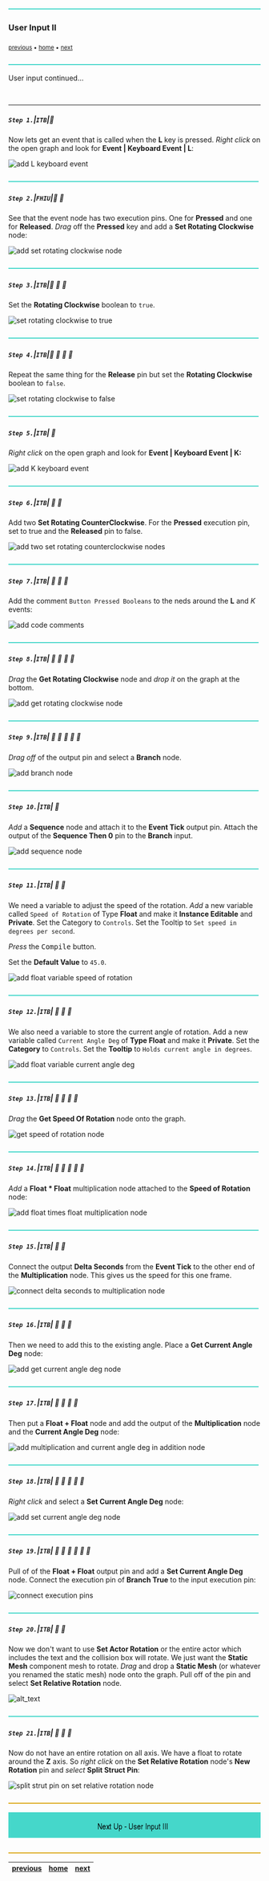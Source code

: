 ![](../images/line3.png)

### User Input II

<sub>[previous](../user-input/README.md#user-content-user-input) • [home](../README.md#user-content-ue4-blueprints) • [next](../user-input-iii/README.md#user-content-user-input-iii)</sub>

![](../images/line3.png)

User input continued...

<br>

---


##### `Step 1.`\|`ITB`|:small_blue_diamond:

Now lets get an event that is called when the **L** key is pressed. *Right click* on the open graph and look for **Event | Keyboard Event | L**:

![add L keyboard event](images/EventKeyboardLRm16.jpg)

![](../images/line2.png)

##### `Step 2.`\|`FHIU`|:small_blue_diamond: :small_blue_diamond: 

See that the event node has two execution pins. One for **Pressed** and one for **Released**. *Drag* off the **Pressed** key and add a **Set Rotating Clockwise** node:

![add set rotating clockwise node](images/SetClockWiseBoolRm16.jpg)

![](../images/line2.png)

##### `Step 3.`\|`ITB`|:small_blue_diamond: :small_blue_diamond: :small_blue_diamond:

Set the **Rotating Clockwise** boolean to `true`.

![set rotating clockwise to true](images/SetClockwiseBoolTrueRm16.jpg)

![](../images/line2.png)

##### `Step 4.`\|`ITB`|:small_blue_diamond: :small_blue_diamond: :small_blue_diamond: :small_blue_diamond:

Repeat the same thing for the **Release** pin but set the **Rotating Clockwise** boolean to `false`.

![set rotating clockwise to false](images/ReleaseNodeRm16.jpg)

![](../images/line2.png)

##### `Step 5.`\|`ITB`| :small_orange_diamond:

*Right click* on the open graph and look for **Event | Keyboard Event | K:**

![add K keyboard event](images/EventKeyboardKRm16.jpg)

![](../images/line2.png)

##### `Step 6.`\|`ITB`| :small_orange_diamond: :small_blue_diamond:

Add two **Set Rotating CounterClockwise**. For the **Pressed** execution pin, set to true and the **Released** pin to false.

![add two set rotating counterclockwise nodes](images/SetCounterclockwiseControlsBoolRm16.jpg)

![](../images/line2.png)

##### `Step 7.`\|`ITB`| :small_orange_diamond: :small_blue_diamond: :small_blue_diamond:

Add the comment `Button Pressed Booleans` to the neds around the **L** and *K* events:

![add code comments](images/Comment2Rm16.jpg)

![](../images/line2.png)

##### `Step 8.`\|`ITB`| :small_orange_diamond: :small_blue_diamond: :small_blue_diamond: :small_blue_diamond:

*Drag* the **Get Rotating Clockwise** node and *drop it* on the graph at the bottom. 

![add get rotating clockwise node](images/GetRotatingClockwiseBoolRm16.jpg)

![](../images/line2.png)

##### `Step 9.`\|`ITB`| :small_orange_diamond: :small_blue_diamond: :small_blue_diamond: :small_blue_diamond: :small_blue_diamond:

*Drag off* of the output pin and select a **Branch** node.

![add branch node](images/SendToBranchRm16.jpg)

![](../images/line2.png)

##### `Step 10.`\|`ITB`| :large_blue_diamond:

*Add* a **Sequence** node and attach it to the **Event Tick** output pin. Attach the output of the **Sequence Then 0** pin to the **Branch** input.

![add sequence node](images/AttachExecutionPinsSequenceRm16.jpg)

![](../images/line2.png)

##### `Step 11.`\|`ITB`| :large_blue_diamond: :small_blue_diamond: 

We need a variable to adjust the speed of the rotation. *Add* a new variable called `Speed of Rotation` of Type **Float** and make it **Instance Editable** and **Private**. Set the Category to `Controls`. Set the Tooltip to `Set speed in degrees per second`.

*Press* the <kbd>Compile</kbd> button.

Set the **Default Value** to `45.0`.

![add float variable speed of rotation](images/SpeedOfRotationVarRm16.jpg)

![](../images/line2.png)


##### `Step 12.`\|`ITB`| :large_blue_diamond: :small_blue_diamond: :small_blue_diamond: 

We also need a variable to store the current angle of rotation. Add a new variable called `Current Angle Deg` of **Type Float** and make it **Private**. Set the **Category** to `Controls`. Set the **Tooltip** to `Holds current angle in degrees`.

![add float variable current angle deg](images/CurrentAngleDegreesRm16.jpg)

![](../images/line2.png)

##### `Step 13.`\|`ITB`| :large_blue_diamond: :small_blue_diamond: :small_blue_diamond:  :small_blue_diamond: 

*Drag* the **Get Speed Of Rotation** node onto the graph.

![get speed of rotation node](images/Rm16GetSpeedOfRotationNodeRm16.jpg)

![](../images/line2.png)

##### `Step 14.`\|`ITB`| :large_blue_diamond: :small_blue_diamond: :small_blue_diamond: :small_blue_diamond:  :small_blue_diamond: 

*Add* a **Float * Float** multiplication node attached to the **Speed of Rotation** node:


![add float times float multiplication node](images/FloatByFloatMultiply.jpg)

![](../images/line2.png)

##### `Step 15.`\|`ITB`| :large_blue_diamond: :small_orange_diamond: 

Connect the output **Delta Seconds** from the **Event Tick** to the other end of the **Multiplication** node. This gives us the speed for this one frame.

![connect delta seconds to multiplication node](images/ConnectWithDeltaSecondsRm16.jpg)

![](../images/line2.png)

##### `Step 16.`\|`ITB`| :large_blue_diamond: :small_orange_diamond:   :small_blue_diamond: 

Then we need to add this to the existing angle. Place a **Get Current Angle Deg** node:

![add get current angle deg node](images/AddCurrentAngleDegRm16.jpg)

![](../images/line2.png)

##### `Step 17.`\|`ITB`| :large_blue_diamond: :small_orange_diamond: :small_blue_diamond: :small_blue_diamond:

Then put a **Float + Float** node and add the output of the **Multiplication** node and the **Current Angle Deg** node:

![add multiplication and current angle deg in addition node](images/FloatPFloatRm16.jpg)

![](../images/line2.png)

##### `Step 18.`\|`ITB`| :large_blue_diamond: :small_orange_diamond: :small_blue_diamond: :small_blue_diamond: :small_blue_diamond:

*Right click* and select a **Set Current Angle Deg** node:

![add set current angle deg node](images/SetCurrentAngleVarRm16.jpg)

![](../images/line2.png)

##### `Step 19.`\|`ITB`| :large_blue_diamond: :small_orange_diamond: :small_blue_diamond: :small_blue_diamond: :small_blue_diamond: :small_blue_diamond:

Pull of of the **Float + Float** output pin and add a **Set Current Angle Deg** node. Connect the execution pin of **Branch True** to the input execution pin:

![connect execution pins](images/SetCurrentAngDegRm16.jpg)

![](../images/line2.png)

##### `Step 20.`\|`ITB`| :large_blue_diamond: :large_blue_diamond:

Now we don't want to use **Set Actor Rotation** or the entire actor which includes the text and the collision box will rotate. We just want the **Static Mesh** component mesh to rotate. *Drag* and drop a **Static Mesh** (or whatever you renamed the static mesh) node onto the graph. Pull off of the pin and select **Set Relative Rotation** node.

![alt_text](images/GetCubeComponentRm16.jpg)

![](../images/line2.png)

##### `Step 21.`\|`ITB`| :large_blue_diamond: :large_blue_diamond: :small_blue_diamond:

Now do not have an entire rotation on all axis. We have a float to rotate around the **Z** axis. So *right click* on the **Set Relative Rotation** node's **New Rotation** pin and *select* **Split Struct Pin**:

![split strut pin on set relative rotation node](images/SplitStructPinRm26.jpg)

![](../images/line.png)

<!-- <img src="https://via.placeholder.com/1000x100/45D7CA/000000/?text=Next Up - User Input III"> -->
![next up next tile](images/banner.png)

![](../images/line.png)

| [previous](../user-input/README.md#user-content-user-input)| [home](../README.md#user-content-ue4-blueprints) | [next](../user-input-iii/README.md#user-content-user-input-iii)|
|---|---|---|
